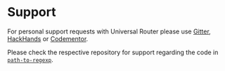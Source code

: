 # Support

For personal support requests with Universal Router please use
[Gitter](https://gitter.im/kriasoft/universal-router),
[HackHands](https://hackhands.com/koistya) or
[Codementor](https://www.codementor.io/koistya).

Please check the respective repository for support regarding the code in
[`path-to-regexp`](https://github.com/pillarjs/path-to-regexp).
